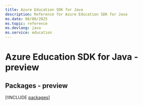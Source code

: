 ```yaml
---
title: Azure Education SDK for Java
description: Reference for Azure Education SDK for Java
ms.date: 08/08/2025
ms.topic: reference
ms.devlang: java
ms.service: education
---
```

# Azure Education SDK for Java - preview
## Packages - preview
[!INCLUDE [packages](education-index.md)]